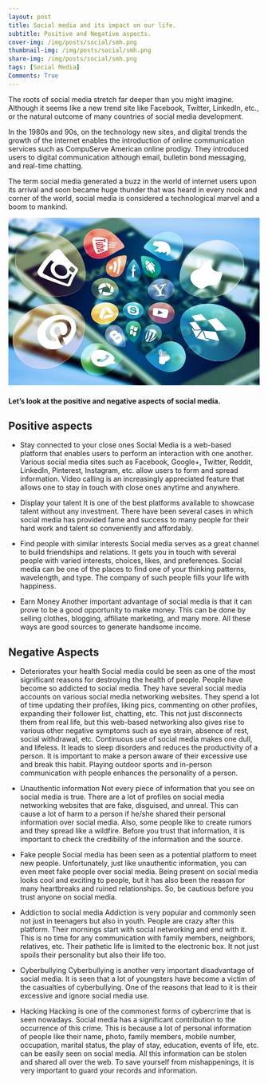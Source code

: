 ```yaml
---
layout: post
title: Social media and its impact on our life.
subtitle: Positive and Negative aspects.
cover-img: /img/posts/social/smh.png
thumbnail-img: /img/posts/social/smh.png
share-img: /img/posts/social/smh.png
tags: [Social Media]
Comments: True
---
```


The roots of social media stretch far deeper than you might imagine. Although it seems like a new trend site like Facebook, Twitter, LinkedIn, etc., or the natural outcome of many countries of social media development.

In the 1980s and 90s, on the technology new sites, and digital trends the growth of the internet enables the introduction of online communication services such as CompuServe American online prodigy. They introduced users to digital communication although email, bulletin bond messaging, and real-time chatting.

The term social media generated a buzz in the world of internet users upon its arrival and soon became huge thunder that was heard in every nook and corner of the world, social media is considered a technological marvel and a boom to mankind.


![Social](/img/posts/social/sm.jpg)

#### Let’s look at the positive and negative aspects of social media.
## Positive aspects

-	Stay connected to your close ones
Social Media is a web-based platform that enables users to perform an interaction with one another. Various social media sites such as Facebook, Google+, Twitter, Reddit, LinkedIn, Pinterest, Instagram, etc. allow users to form and spread information. Video calling is an increasingly appreciated feature that allows one to stay in touch with close ones anytime and anywhere.

-	Display your talent
It is one of the best platforms available to showcase talent without any investment. There have been several cases in which social media has provided fame and success to many people for their hard work and talent so conveniently and affordably.

-	Find people with similar interests
Social media serves as a great channel to build friendships and relations. It gets you in touch with several people with varied interests, choices, likes, and preferences. Social media can be one of the places to find one of your thinking patterns, wavelength, and type. The company of such people fills your life with happiness.

-	Earn Money
Another important advantage of social media is that it can prove to be a good opportunity to make money. This can be done by selling clothes, blogging, affiliate marketing, and many more. All these ways are good sources to generate handsome income.


## Negative Aspects 

-	Deteriorates your health
Social media could be seen as one of the most significant reasons for destroying the health of people. People have become so addicted to social media. They have several social media accounts on various social media networking websites.
They spend a lot of time updating their profiles, liking pics, commenting on other profiles, expanding their follower list, chatting, etc. This not just disconnects them from real life, but this web-based networking also gives rise to various other negative symptoms such as eye strain, absence of rest, social withdrawal, etc.
Continuous use of social media makes one dull, and lifeless. It leads to sleep disorders and reduces the productivity of a person. It is important to make a person aware of their excessive use and break this habit. Playing outdoor sports and in-person communication with people enhances the personality of a person.

-	Unauthentic information
Not every piece of information that you see on social media is true. There are a lot of profiles on social media networking websites that are fake, disguised, and unreal. This can cause a lot of harm to a person if he/she shared their personal information over social media. Also, some people like to create rumors and they spread like a wildfire. Before you trust that information, it is important to check the credibility of the information and the source.

-	Fake people
Social media has been seen as a potential platform to meet new people. Unfortunately, just like unauthentic information, you can even meet fake people over social media.  Being present on social media looks cool and exciting to people, but it has also been the reason for many heartbreaks and ruined relationships. So, be cautious before you trust anyone on social media.

-	Addiction to social media
Addiction is very popular and commonly seen not just in teenagers but also in youth. People are crazy after this platform. Their mornings start with social networking and end with it. This is no time for any communication with family members, neighbors, relatives, etc. Their pathetic life is limited to the electronic box. It not just spoils their personality but also their life too.

-	Cyberbullying
Cyberbullying is another very important disadvantage of social media. It is seen that a lot of youngsters have become a victim of the casualties of cyberbullying. One of the reasons that lead to it is their excessive and ignore social media use.

-	Hacking
Hacking is one of the commonest forms of cybercrime that is seen nowadays. Social media has a significant contribution to the occurrence of this crime. This is because a lot of personal information of people like their name, photo, family members, mobile number, occupation, marital status, the play of stay, education, events of life, etc. can be easily seen on social media. All this information can be stolen and shared all over the web. To save yourself from mishappenings, it is very important to guard your records and information.

